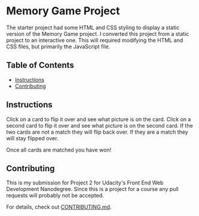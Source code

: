 # Memory Game Project

The starter project had some HTML and CSS styling to display a static version of the Memory Game project. I converted this project from a static project to an interactive one. This will required modifying the HTML and CSS files, but primarily the JavaScript file.

## Table of Contents

* [Instructions](#instructions)
* [Contributing](#contributing)

## Instructions

Click on a card to flip it over and see what picture is on the card. Click on a second card to flip it over and see what picture is on the second card. If the two cards are not a match they will flip back over. If they are a match they will stay flipped over.

Once all cards are matched you have won!

## Contributing

This is my submission for Project 2 for Udacity's Front End Web Development Nanodegree. Since this is a project for a course any pull requests will probably not be accepted.

For details, check out [CONTRIBUTING.md](CONTRIBUTING.md).

